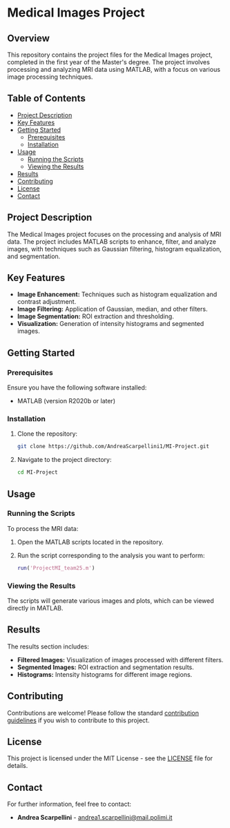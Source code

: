 # Medical Images Project

## Overview

This repository contains the project files for the Medical Images project, completed in the first year of the Master's degree. The project involves processing and analyzing MRI data using MATLAB, with a focus on various image processing techniques.

## Table of Contents

- [Project Description](#project-description)
- [Key Features](#key-features)
- [Getting Started](#getting-started)
  - [Prerequisites](#prerequisites)
  - [Installation](#installation)
- [Usage](#usage)
  - [Running the Scripts](#running-the-scripts)
  - [Viewing the Results](#viewing-the-results)
- [Results](#results)
- [Contributing](#contributing)
- [License](#license)
- [Contact](#contact)

## Project Description

The Medical Images project focuses on the processing and analysis of MRI data. The project includes MATLAB scripts to enhance, filter, and analyze images, with techniques such as Gaussian filtering, histogram equalization, and segmentation.

## Key Features

- **Image Enhancement:** Techniques such as histogram equalization and contrast adjustment.
- **Image Filtering:** Application of Gaussian, median, and other filters.
- **Image Segmentation:** ROI extraction and thresholding.
- **Visualization:** Generation of intensity histograms and segmented images.

## Getting Started

### Prerequisites

Ensure you have the following software installed:

- MATLAB (version R2020b or later)

### Installation

1. Clone the repository:

   ```bash
   git clone https://github.com/AndreaScarpellini1/MI-Project.git
   ```

2. Navigate to the project directory:

   ```bash
   cd MI-Project
   ```

## Usage

### Running the Scripts

To process the MRI data:

1. Open the MATLAB scripts located in the repository.
2. Run the script corresponding to the analysis you want to perform:

   ```matlab
   run('ProjectMI_team25.m')
   ```

### Viewing the Results

The scripts will generate various images and plots, which can be viewed directly in MATLAB.

## Results

The results section includes:

- **Filtered Images:** Visualization of images processed with different filters.
- **Segmented Images:** ROI extraction and segmentation results.
- **Histograms:** Intensity histograms for different image regions.

## Contributing

Contributions are welcome! Please follow the standard [contribution guidelines](CONTRIBUTING.md) if you wish to contribute to this project.

## License

This project is licensed under the MIT License - see the [LICENSE](LICENSE) file for details.

## Contact

For further information, feel free to contact:

- **Andrea Scarpellini** - [andrea1.scarpellini@mail.polimi.it](mailto:andrea1.scarpellini@mail.polimi.com)
